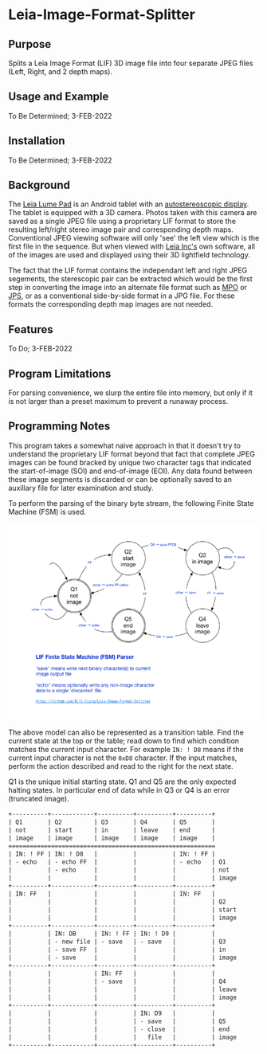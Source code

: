# Leia-Image-Format-Splitter

## Purpose ##

Splits a Leia Image Format (LIF) 3D image file into four separate JPEG
files (Left, Right, and 2 depth maps).

## Usage and Example ##

To Be Determined; 3-FEB-2022

## Installation ##

To Be Determined; 3-FEB-2022

## Background ##

The [Leia Lume
Pad](https://www.cnet.com/tech/computing/lume-pad-brings-glasses-free-3d-back-again-on-an-android-tablet/)
is an Android tablet with an [autostereoscopic
display](https://en.wikipedia.org/wiki/Autostereoscopy).  The tablet
is equipped with a 3D camera.  Photos taken with this camera are saved
as a single JPEG file using a proprietary LIF format to store the
resulting left/right stereo image pair and corresponding depth maps.
Conventional JPEG viewing software will only 'see' the left view which
is the first file in the sequence.  But when viewed with [Leia
Inc's](https://www.leiainc.com/) own software, all of the images are
used and displayed using their 3D lightfield technology.

The fact that the LIF format contains the independant left and right
JPEG segements, the sterescopic pair can be extracted which would be
the first step in converting the image into an alternate file format
such as
[MPO](https://en.wikipedia.org/wiki/JPEG#JPEG_Multi-Picture_Format) or
[JPS](https://en.wikipedia.org/wiki/JPEG#JPEG_Stereoscopic), or as a
conventional side-by-side format in a JPG file.  For these formats the
corresponding depth map images are not needed.

## Features ##

To Do; 3-FEB-2022

## Program Limitations ##

For parsing convenience, we slurp the entire file into memory, but
only if it is not larger than a preset maximum to prevent a runaway
process.

## Programming Notes ##

This program takes a somewhat naive approach in that it doesn't try to
understand the proprietary LIF format beyond that fact that complete
JPEG images can be found bracked by unique two character tags that
indicated the start-of-image (SOI) and end-of-image (EOI).  Any data
found between these image segments is discarded or can be optionally
saved to an auxillary file for later examination and study.

To perform the parsing of the binary byte stream, the following Finite
State Machine (FSM) is used.

![LIF Finite State Machine Parser](docs/parser-FSM.png?raw=true)

The above model can also be represented as a transition table.  Find
the current state at the top or the table; read down to find which
condition matches the current input character.  For example `IN: ! D8`
means if the current input character is not the `0xD8` character.  If
the input matches, perform the action described and read to the right
for the next state.

Q1 is the unique initial starting state.  Q1 and Q5 are the only
expected halting states.  In particular end of data while in Q3 or
Q4 is an error (truncated image).

`````text
+----------+------------+----------+----------+----------+
| Q1       | Q2         | Q3       | Q4       | Q5       |
| not      | start      | in       | leave    | end      |
| image    | image      | image    | image    | image    |
==========================================================
| IN: ! FF | IN: ! D8   |          |          | IN: ! FF |
| - echo   | - echo FF  |          |          | - echo   | Q1
|          | - echo     |          |          |          | not
|          |            |          |          |          | image
+----------+------------+----------+----------+----------+
| IN: FF   |            |          |          | IN: FF   |
|          |            |          |          |          | Q2
|          |            |          |          |          | start
|          |            |          |          |          | image
+----------+------------+----------+----------+----------+
|          | IN: DB     | IN: ! FF | IN: ! D9 |          |
|          | - new file | - save   | - save   |          | Q3
|          | - save FF  |          |          |          | in
|          | - save     |          |          |          | image
+----------+------------+----------+----------+----------+
|          |            | IN: FF   |          |          |
|          |            | - save   |          |          | Q4
|          |            |          |          |          | leave
|          |            |          |          |          | image
+----------+------------+----------+----------+----------+
|          |            |          | IN: D9   |          |
|          |            |          | - save   |          | Q5
|          |            |          | - close  |          | end
|          |            |          |   file   |          | image
+----------+------------+----------+----------+----------+
`````


